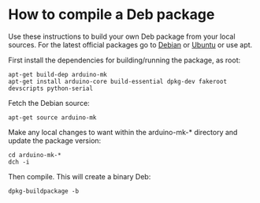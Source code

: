 # How to compile a Deb package

Use these instructions to build your own Deb package from your local sources.
For the latest official packages go to [Debian](http://packages.debian.org/arduino-mk)
or [Ubuntu](https://launchpad.net/ubuntu/+source/arduino-mk) or use apt.

First install the dependencies for building/running the package, as root:

    apt-get build-dep arduino-mk
    apt-get install arduino-core build-essential dpkg-dev fakeroot devscripts python-serial

Fetch the Debian source:

    apt-get source arduino-mk

Make any local changes to want within the arduino-mk-* directory and update the package version:

    cd arduino-mk-*
    dch -i

Then compile. This will create a binary Deb:

    dpkg-buildpackage -b
